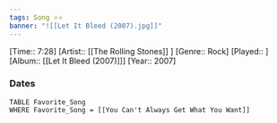 ```yaml
---
tags: Song ⭐⭐ 
banner: "![[Let It Bleed (2007).jpg]]"
---
```

[Time:: 7:28]
[Artist:: [[The Rolling Stones]] ]
[Genre:: Rock]
[Played:: ]
[Album:: [[Let It Bleed (2007)]]]
[Year:: 2007]
### Dates
````dataview
TABLE Favorite_Song
WHERE Favorite_Song = [[You Can't Always Get What You Want]]
````